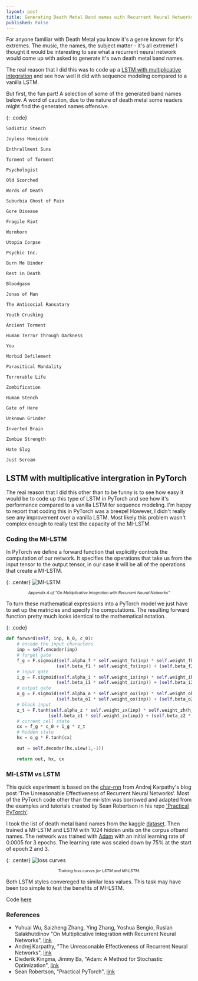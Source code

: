 ```yaml
---
layout: post
title: Generating Death Metal Band names with Recurrent Neural Networks
published: False
---
```


For anyone familiar with Death Metal you know it's a genre known for it's extremes. The music, the names, the subject matter - it's all extreme! I thought it would be interesting to see what a recurrent neural network would come up with asked to generate it's own death metal band names. 

The real reason that I did this was to code up a [LSTM with multiplicative integration](http://papers.nips.cc/paper/6215-on-multiplicative-integration-with-recurrent-neural-networks.pdf) and see how well it did with sequence modeling compared to a vanilla LSTM. 

But first, the fun part! A selection of some of the generated band names below. A word of caution, due to the nature of death metal some readers might find the generated names offensive. 

{: .code}
```
Sadistic Stench

Joyless Homicide 

Enthrallment Suns 

Torment of Torment 

Psychologist 

Old Scorched 

Words of Death 

Suburbia Ghost of Pain

Gore Disease

Fragile Riot

Wormhorn

Utopia Corpse 

Psychic Inc. 

Burn Me Binder

Rest in Death 

Bloodgasm

Jonas of Man 

The Antisocial Ransatary 

Youth Crushing 

Ancient Torment 

Human Terror Through Darkness 

You 

Morbid Defilement 

Parasitical Mandality

Terrorable Life

Zombification

Human Stench 

Gate of Here 

Unknown Grinder

Inverted Brain

Zombie Strength 

Hate Slug

Just Scream 
```

## LSTM with multiplicative intergration in PyTorch

The real reason that I did this other than to be funny is to see how easy it would be to code up this type of LSTM in PyTorch and see how it's performance compared to a vanilla LSTM for sequence modeling. I'm happy to report that coding this in PyTorch was a breeze! However, I didn't really see any improvement over a vanilla LSTM. Most likely this problem wasn't complex enough to really test the capacity of the MI-LSTM.

### Coding the MI-LSTM

In PyTorch we define a forward function that explicitly controls the computation of our network. It specifies the operations that take us from the input tensor to the output tensor, in our case it will be all of the operations that create a MI-LSTM. 

{: .center}
![MI-LSTM]('../images/mi_lstm.png')
<p style="text-align:center; font-size:75%; font-style: italic;">Appendix A of "On Multiplicative Integration with Recurrent Neural Networks"</p>

To turn these mathematical expressions into a PyTorch model we just have to set up the matricies and specify the computations. The resulting forward function pretty much looks identical to the mathematical notation. 

{: .code}
```python
def forward(self, inp, h_0, c_0):
    # encode the input characters
    inp = self.encoder(inp)
    # forget gate
    f_g = F.sigmoid(self.alpha_f * self.weight_fx(inp) * self.weight_fh(h_0) +
                   (self.beta_f1 * self.weight_fx(inp)) + (self.beta_f2 * self.weight_fh(h_0)))
    # input gate
    i_g = F.sigmoid(self.alpha_i * self.weight_ix(inp) * self.weight_ih(h_0) +
                   (self.beta_i1 * self.weight_ix(inp)) + (self.beta_i2 * self.weight_ih(h_0)))
    # output gate
    o_g = F.sigmoid(self.alpha_o * self.weight_ox(inp) * self.weight_oh(h_0) +
                   (self.beta_o1 * self.weight_ox(inp)) + (self.beta_o2 * self.weight_oh(h_0)))
    # block input
    z_t = F.tanh(self.alpha_z * self.weight_zx(inp) * self.weight_zh(h_0) +
                (self.beta_z1 * self.weight_zx(inp)) + (self.beta_z2 * self.weight_zh(h_0)))
    # current cell state
    cx = f_g * c_0 + i_g * z_t
    # hidden state
    hx = o_g * F.tanh(cx)

    out = self.decoder(hx.view(1,-1))

    return out, hx, cx
```

### MI-LSTM vs LSTM

This quick experiment is based on the [char-rnn](https://karpathy.github.io/2015/05/21/rnn-effectiveness/) from Andrej Karpathy's blog post 'The Unreasonable Effectiveness of Recurrent Neural Networks'. Most of the PyTorch code other than the mi-lstm was borrowed and adapted from the examples and tutorials created by Sean Robertson in his repo ['Practical PyTorch'](https://github.com/spro/practical-pytorch). 

I took the list of death metal band names from the kaggle [dataset](https://www.kaggle.com/zhangjuefei/death-metal). Then trained a MI-LSTM and LSTM with 1024 hidden units on the corpus ofband names. The network was trained with [Adam](https://arxiv.org/abs/1412.6980) with an initial learning rate of 0.0005 for 3 epochs. The learning rate was scaled down by 75% at the start of epoch 2 and 3. 

{: .center}
![loss curves]('../images/milstm_vs_lstm.png')
<p style="text-align:center; font-size:75%; font-style: italic;">Training loss curves for LSTM and MI-LSTM.</p>

Both LSTM styles convereged to similar loss values. This task may have been too simple to test the benefits of MI-LSTM.

Code [here](https://github.com/FlorianMuellerklein/death_metal_lstm)

### References

* Yuhuai Wu, Saizheng Zhang, Ying Zhang, Yoshua Bengio, Ruslan Salakhutdinov "On Multiplicative Integration with Recurrent Neural Networks", [link](http://papers.nips.cc/paper/6215-on-multiplicative-integration-with-recurrent-neural-networks.pdf)
* Andrej Karpathy, "The Unreasonable Effectiveness of Recurrent Neural Networks", [link](https://karpathy.github.io/2015/05/21/rnn-effectiveness/)
* Diederik Kingma, Jimmy Ba, "Adam: A Method for Stochastic Optimization", [link](https://arxiv.org/abs/1412.6980)
* Sean Robertson, "Practical PyTorch", [link](https://github.com/spro/practical-pytorch)

